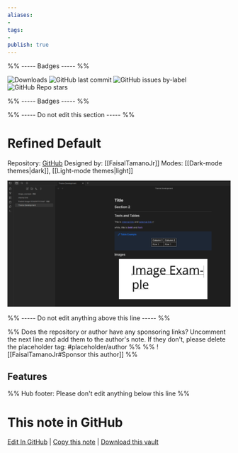 ```yaml
---
aliases:
- 
tags: 
- 
publish: true
---
```


%% ----- Badges ----- %%

![Downloads](https://img.shields.io/badge/downloads-864-573E7A?style=for-the-badge&logo=)
![GitHub last commit](https://img.shields.io/github/last-commit/FaisalTamanoJr/Refined-Default?color=573E7A&label=last%20update&logo=github&style=for-the-badge)
![GitHub issues by-label](https://img.shields.io/github/issues/FaisalTamanoJr/Refined-Default/help%20wanted?color=573E7A&logo=github&style=for-the-badge) 
![GitHub Repo stars](https://img.shields.io/github/stars/FaisalTamanoJr/Refined-Default?color=573E7A&logo=github&style=for-the-badge)

%% ----- Badges ----- %%

%% ----- Do not edit this section ----- %%

# Refined Default

Repository: [GitHub](https://github.com/FaisalTamanoJr/Refined-Default)
Designed by: [[FaisalTamanoJr]]
Modes: [[Dark-mode themes|dark]], [[Light-mode themes|light]]



![screenshot](https://github.com/FaisalTamanoJr/Refined-Default/raw/HEAD/banner.png)

%% ----- Do not edit anything above this line ----- %% 

%% Does the repository or author have any sponsoring links? Uncomment the next line and add them to the author's note. If they don't, please delete the placeholder tag: #placeholder/author %%
%% ![[FaisalTamanoJr#Sponsor this author]] %%


## Features



%% Hub footer: Please don't edit anything below this line %%

# This note in GitHub

<span class="git-footer">[Edit In GitHub](https://github.dev/obsidian-community/obsidian-hub/blob/main/02%20-%20Community%20Expansions/02.05%20All%20Community%20Expansions/Themes/Refined%20Default.md "git-hub-edit-note") | [Copy this note](https://raw.githubusercontent.com/obsidian-community/obsidian-hub/main/02%20-%20Community%20Expansions/02.05%20All%20Community%20Expansions/Themes/Refined%20Default.md "git-hub-copy-note") | [Download this vault](https://github.com/obsidian-community/obsidian-hub/archive/refs/heads/main.zip "git-hub-download-vault") </span>
